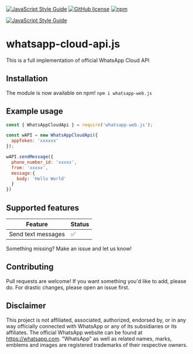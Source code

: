 [![JavaScript Style Guide](https://img.shields.io/badge/code_style-standard-brightgreen.svg)](https://standardjs.com)
[![GitHub license](https://img.shields.io/github/license/thepisode/whatsapp-cloud-api.svg)](https://github.com/thEpisode/whatsapp-cloud-api.js/blob/main/LICENSE) 
[![npm](https://img.shields.io/npm/v/npm.svg)](https://www.npmjs.com/package/whatsapp-cloud-api-cli)

[![JavaScript Style Guide](https://cdn.rawgit.com/standard/standard/master/badge.svg)](https://github.com/standard/standard)

# whatsapp-cloud-api.js

This is a full implementation of official WhatsApp Cloud API

## Installation

The module is now available on npm! `npm i whatsapp-web.js`

## Example usage

```js
const { WhatsAppCloudApi } = require('whatsapp-web.js');

const wAPI = new WhatsAppCloudApi({
  appToken: 'xxxxxx'
});

wAPI.sendMessage({
  phone_number_id: 'xxxxx',
  from: 'xxxxx',
  message:{
    body: 'Hello World'
  }
})
```


## Supported features

| Feature  | Status |
| ------------- | ------------- |
| Send text messages    | ✅  |

Something missing? Make an issue and let us know!

## Contributing

Pull requests are welcome! If you want something you'd like to add, please do. For drastic changes, please open an issue first.

## Disclaimer

This project is not affiliated, associated, authorized, endorsed by, or in any way officially connected with WhatsApp or any of its subsidiaries or its affiliates. The official WhatsApp website can be found at https://whatsapp.com. "WhatsApp" as well as related names, marks, emblems and images are registered trademarks of their respective owners.


